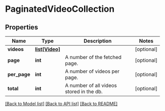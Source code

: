 # PaginatedVideoCollection

## Properties
Name | Type | Description | Notes
------------ | ------------- | ------------- | -------------
**videos** | [**list[Video]**](Video.md) |  | [optional] 
**page** | **int** | A number of the fetched page. | [optional] 
**per_page** | **int** | A number of videos per page. | [optional] 
**total** | **int** | A number of all videos stored in the db. | [optional] 

[[Back to Model list]](../README.md#documentation-for-models) [[Back to API list]](../README.md#documentation-for-api-endpoints) [[Back to README]](../README.md)


